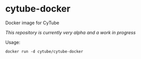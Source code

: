 # cytube-docker

Docker image for CyTube

*This repository is currently very alpha and a work in progress*

Usage:

`docker run -d cytube/cytube-docker`
